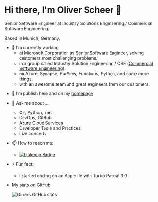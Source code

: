 # Hi there, I'm Oliver Scheer 👋

Senior Software Engineer at Industry Solutions Engineering / Commercial Software Engineering.

Based in Munich, Germany.

- 🔭 I’m currently working
  - at Microsoft Corporation as Senior Software Engineer, solving customers most challenging problems.
  - in a group called Industry Solution Engineering / CSE ([Commercial Software Engineering](https://microsoft.github.io/code-with-engineering-playbook/CSE/)).
  - on Azure, Synapse, PurView, Functions, Python, and some more things.
  - with an awesome team and great engineers from our customers.

<!-- - 👯 I’m looking to collaborate on ... -->
- 🤔 I’m publish here and on my [homepage](https://oliverscheer.github.io)

- 💬 Ask me about ...
  - C#, Python, .net
  - DevOps, GitHub
  - Azure Cloud Services
  - Developer Tools and Practices
  - Live concerts

- 📫 How to reach me:
  - [![Linkedin Badge](https://img.shields.io/badge/oliverscheer-follow%20on%20linkedin-blue?style=for-the-badge&logo=linkedin)](https://www.linkedin.com/in/scheeroliver/)

- ⚡ Fun fact:
  - I started coding on an Apple IIe with Turbo Pascal 3.0

- My stats on GitHub

    ![Olivers GitHub stats](https://github-readme-stats.vercel.app/api?username=oliverscheer&show_icons=true&theme=transparent)
